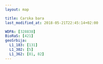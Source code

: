 ```yaml
---
layout: map

title: Carska bara
last_modified_at: 2018-05-21T22:45:14+02:00

WDPA: [328838]
BioRaS: [421]
geoSrbija:
  L1_183: [131]
  L1_302: [5]
  L1_362: [81, 82]
---
```

